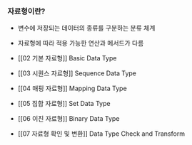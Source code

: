 ### 자료형이란?
- 변수에 저장되는 데이터의 종류를 구분하는 분류 체계
- 자료형에 따라 적용 가능한 연산과 메서드가 다름
- [[02 기본 자료형]] Basic Data Type
    
- [[03 시퀀스 자료형]] Sequence Data Type
    
- [[04 매핑 자료형]] Mapping Data Type
    
- [[05 집합 자료형]] Set Data Type
    
- [[06 이진 자료형]] Binary Data Type
    
- [[07 자료형 확인 및 변환]] Data Type Check and Transform
